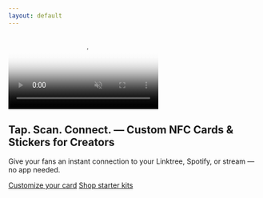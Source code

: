```yaml
---
layout: default
---
```


<section id="hero" class="hero-compact">
  <div class="hero-media">
    <video autoplay muted loop playsinline poster="/assets/images/demo-poster.jpg" id="heroVideo">
      <source src="/assets/videos/demo-loop.mp4" type="video/mp4">
      <!-- Fallback image -->
    </video>
  </div>
  <div class="hero-copy">
    <h1>Tap. Scan. Connect. — Custom NFC Cards & Stickers for Creators</h1>
    <p class="lead">Give your fans an instant connection to your Linktree, Spotify, or stream — no app needed.</p>
    <div class="hero-ctas">
      <a href="/products/nfc-card.html" class="btn btn-primary">Customize your card</a>
      <a href="/shop/" class="btn btn-ghost">Shop starter kits</a>
    </div>
  </div>
</section>
